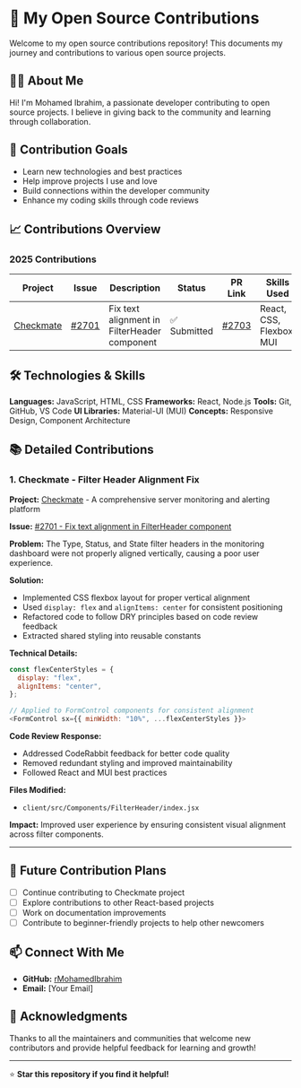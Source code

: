 # 🚀 My Open Source Contributions

Welcome to my open source contributions repository! This documents my journey and contributions to various open source projects.

## 👨‍💻 About Me

Hi! I'm Mohamed Ibrahim, a passionate developer contributing to open source projects. I believe in giving back to the community and learning through collaboration.

## 🎯 Contribution Goals

- Learn new technologies and best practices
- Help improve projects I use and love
- Build connections within the developer community
- Enhance my coding skills through code reviews

## 📈 Contributions Overview

### 2025 Contributions

| Project                                                 | Issue                                                           | Description                                  | Status       | PR Link                                                       | Skills Used              |
| ------------------------------------------------------- | --------------------------------------------------------------- | -------------------------------------------- | ------------ | ------------------------------------------------------------- | ------------------------ |
| [Checkmate](https://github.com/bluewave-labs/Checkmate) | [#2701](https://github.com/bluewave-labs/Checkmate/issues/2701) | Fix text alignment in FilterHeader component | ✅ Submitted | [#2703](https://github.com/bluewave-labs/Checkmate/pull/2703) | React, CSS, Flexbox, MUI |

## 🛠️ Technologies & Skills

**Languages:** JavaScript, HTML, CSS
**Frameworks:** React, Node.js
**Tools:** Git, GitHub, VS Code
**UI Libraries:** Material-UI (MUI)
**Concepts:** Responsive Design, Component Architecture

## 📚 Detailed Contributions

### 1. Checkmate - Filter Header Alignment Fix

**Project:** [Checkmate](https://github.com/bluewave-labs/Checkmate) - A comprehensive server monitoring and alerting platform

**Issue:** [#2701 - Fix text alignment in FilterHeader component](https://github.com/bluewave-labs/Checkmate/issues/2701)

**Problem:** The Type, Status, and State filter headers in the monitoring dashboard were not properly aligned vertically, causing a poor user experience.

**Solution:**

- Implemented CSS flexbox layout for proper vertical alignment
- Used `display: flex` and `alignItems: center` for consistent positioning
- Refactored code to follow DRY principles based on code review feedback
- Extracted shared styling into reusable constants

**Technical Details:**

```javascript
const flexCenterStyles = {
  display: "flex",
  alignItems: "center",
};

// Applied to FormControl components for consistent alignment
<FormControl sx={{ minWidth: "10%", ...flexCenterStyles }}>
```

**Code Review Response:**

- Addressed CodeRabbit feedback for better code quality
- Removed redundant styling and improved maintainability
- Followed React and MUI best practices

**Files Modified:**

- `client/src/Components/FilterHeader/index.jsx`

**Impact:** Improved user experience by ensuring consistent visual alignment across filter components.

---

## 🎯 Future Contribution Plans

- [ ] Continue contributing to Checkmate project
- [ ] Explore contributions to other React-based projects
- [ ] Work on documentation improvements
- [ ] Contribute to beginner-friendly projects to help other newcomers

## 📫 Connect With Me

- **GitHub:** [rMohamedIbrahim](https://github.com/rMohamedIbrahim)
- **Email:** [Your Email]

## 🙏 Acknowledgments

Thanks to all the maintainers and communities that welcome new contributors and provide helpful feedback for learning and growth!

---

⭐ **Star this repository if you find it helpful!**

